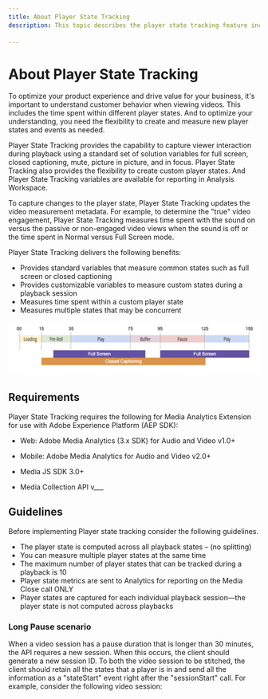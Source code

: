```yaml
---
title: About Player State Tracking
description: This topic describes the player state tracking feature including requirements and guidelines for implementing and reporting standard and custom player states.

---
```


# About Player State Tracking

To optimize your product experience and drive value for your business, it's important to understand customer behavior when viewing videos. This includes  the time spent within different player states.  And to optimize your understanding, you need the flexibility to create and measure new player states and events as needed.

Player State Tracking provides the capability to capture viewer interaction during playback using a standard set of solution variables for full screen, closed captioning, mute, picture in picture, and in focus.  Player State Tracking also provides the flexibility to create custom player states.  And Player State Tracking variables are available for reporting in Analysis Workspace.  

To capture changes to the player state, Player State Tracking updates the video measurement metadata. For example, to determine the "true" video engagement, Player State Tracking measures time spent with the sound on versus the passive or non-engaged video views when the sound is off or the time spent in Normal versus Full Screen mode.

Player State Tracking delivers the following benefits:

* Provides standard variables that measure common states such as full screen or closed captioning
* Provides customizable variables to measure custom states during a playback session
* Measures time spent within a custom player state
* Measures multiple states that may be concurrent

![Player state tracking](assets/player_state_tracking.png)

## Requirements

Player State Tracking requires the following for Media Analytics Extension for use with Adobe Experience Platform (AEP SDK):
* Web: Adobe Media Analytics (3.x SDK) for Audio and Video v1.0+
* Mobile: Adobe Media Analytics for Audio and Video v2.0+

* Media JS SDK 3.0+
* Media Collection API v___

## Guidelines

Before implementing Player state tracking consider the following guidelines.

* The player state is computed across all playback states – (no splitting)
* You can measure multiple player states at the same time
* The maximum number of player states that can be tracked during a playback is 10 
* Player state metrics are sent to Analytics for reporting on the Media Close call ONLY
* Player states are captured for each individual playback session—the player state is not computed across playbacks 


### Long Pause scenario

When a video session has a pause duration that is longer than 30 minutes, the API requires a new session. When this occurs,  the client should generate a new session ID. To both the video session to be stitched, the client should retain all the states that a player is in and send all the information as a "stateStart" event right after the "sessionStart" call. For example, consider the following video session:
